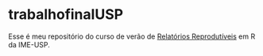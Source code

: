 # trabalhofinalUSP
Esse é meu repositório do curso de verão de [Relatórios Reprodutíveis](https://cursosextensao.usp.br/enrol/index.php?id=3818) em R da IME-USP.
